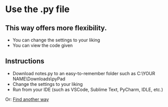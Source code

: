 # Use the .py file
## This way offers more flexibility.
- You can change the settings to your liking
- You can view the code given

## Instructions
- Download notes.py to an easy-to-remember folder such as C:\YOUR NAME\Downloads\pyPad
- Change the settings to your liking
- Run from your IDE (such as VSCode, Sublime Text, PyCharm, IDLE, etc.)

Or: [Find another way](https://github.com/theClawsmos/pypad/tree/main/How%20To%20Download)
